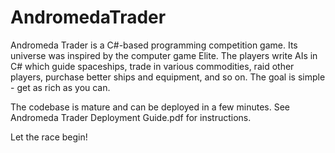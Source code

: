 # AndromedaTrader
Andromeda Trader is a C#-based programming competition game. Its universe was inspired by the computer game Elite. The players write AIs in C# which guide spaceships, trade in various commodities, raid other players, purchase better ships and equipment, and so on. The goal is simple - get as rich as you can. 

The codebase is mature and can be deployed in a few minutes. See Andromeda Trader Deployment Guide.pdf for instructions.

Let the race begin!
